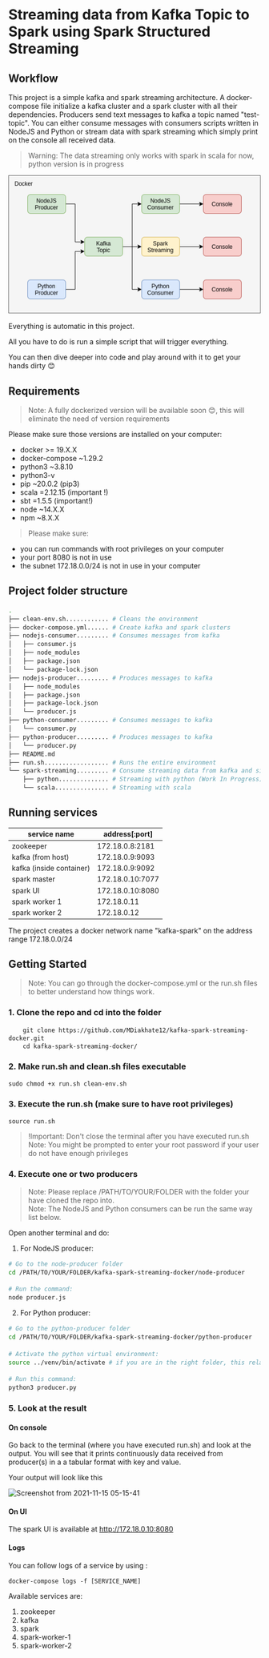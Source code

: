 # Streaming data from Kafka Topic to Spark using Spark Structured Streaming

## Workflow

This project is a simple kafka and spark streaming architecture.
A docker-compose file initialize a kafka cluster and a spark cluster with all their dependencies.
Producers send text messages to kafka a topic named "test-topic".
You can either consume messages with consumers scripts written in NodeJS and Python or stream data with spark streaming which simply print on the console all received data.

> Warning: The data streaming only works with spark in scala for now, python version is in progress

<img src="architecture.png" />

Everything is automatic in this project.

All you have to do is run a simple script that will trigger everything.

You can then dive deeper into code and play around with it to get your hands dirty 😊

## Requirements

> Note: A fully dockerized version will be available soon 😊, this will eliminate the need of version requirements 

Please make sure those versions are installed on your computer:
*   docker >= 19.X.X
*   docker-compose ~1.29.2
*   python3 ~3.8.10
*   python3-v
*   pip ~20.0.2 (pip3)
*   scala =2.12.15 (important !)
*   sbt =1.5.5 (important!)
*   node ~14.X.X
*   npm ~8.X.X

> Please make sure:
*   you can run commands with root privileges on your computer
*   your port 8080 is not in use
*   the subnet 172.18.0.0/24 is not in use in your computer

## Project folder structure
```bash
.
├── clean-env.sh............ # Cleans the environment
├── docker-compose.yml...... # Create kafka and spark clusters
├── nodejs-consumer......... # Consumes messages from kafka
│   ├── consumer.js
│   ├── node_modules
│   ├── package.json
│   └── package-lock.json
├── nodejs-producer......... # Produces messages to kafka
│   ├── node_modules
│   ├── package.json
│   ├── package-lock.json
│   └── producer.js
├── python-consumer......... # Consumes messages to kafka
│   └── consumer.py
├── python-producer......... # Produces messages to kafka
│   └── producer.py
├── README.md
├── run.sh.................. # Runs the entire environment
└── spark-streaming......... # Consume streaming data from kafka and sinks to console
    ├── python.............. # Streaming with python (Work In Progress)
    └── scala............... # Streaming with scala
```

## Running services

| service name             | address[:port]   |
|--------------------------|------------------|
| zookeeper                | 172.18.0.8:2181  |
| kafka (from host)        | 172.18.0.9:9093  |
| kafka (inside container) | 172.18.0.9:9092  |
| spark master             | 172.18.0.10:7077 |
| spark UI                 | 172.18.0.10:8080 |
| spark worker 1           | 172.18.0.11      |
| spark worker 2           | 172.18.0.12      |

The project creates a docker network name "kafka-spark" on the address range 172.18.0.0/24

## Getting Started

> Note: You can go through the docker-compose.yml or the run.sh files to better understand how things work. 

### 1. Clone the repo and cd into the folder
```
    git clone https://github.com/MDiakhate12/kafka-spark-streaming-docker.git
    cd kafka-spark-streaming-docker/
```

### 2. Make run.sh and clean.sh files executable
```
sudo chmod +x run.sh clean-env.sh
```

### 3. Execute the run.sh (make sure to have root privileges) 
```
source run.sh
```
> !Important: Don't close the terminal after you have executed run.sh <br>
> Note: You might be prompted to enter your root password if your user do not have enough privileges

### 4. Execute one or two producers
> Note: Please replace /PATH/TO/YOUR/FOLDER with the folder your have cloned the repo into. <br>
> Note: The NodeJS and Python consumers can be run the same way list below.

Open another terminal and do:

1. For NodeJS producer:
```bash
# Go to the node-producer folder
cd /PATH/TO/YOUR/FOLDER/kafka-spark-streaming-docker/node-producer

# Run the command:
node producer.js
```
2.  For Python producer:

```bash
# Go to the python-producer folder
cd /PATH/TO/YOUR/FOLDER/kafka-spark-streaming-docker/python-producer

# Activate the python virtual environment:
source ../venv/bin/activate # if you are in the right folder, this relative path should work

# Run this command:
python3 producer.py
```
### 5. Look at the result

#### On console
Go back to the terminal (where you have executed run.sh) and look at the output.
You will see that it prints continuously data received from producer(s) in a a tabular format with key and value.

Your output will look like this

![Screenshot from 2021-11-15 05-15-41](https://user-images.githubusercontent.com/46793415/141721499-a248453e-4a7f-4d5e-88ea-c353de7922b9.png)

#### On UI

The spark UI is available at http://172.18.0.10:8080

#### Logs

You can follow logs of a service by using : <br>

```
docker-compose logs -f [SERVICE_NAME]
```

Available services are:
1.  zookeeper
2.  kafka
3.  spark
4.  spark-worker-1
5.  spark-worker-2
